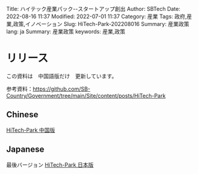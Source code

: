 Title: ハイテック産業パック--スタートアップ創出
Author: SBTech
Date: 2022-08-16 11:37
Modified: 2022-07-01 11:37
Category: 産業
Tags: 政府,産業,政策,イノベーション
Slug: HiTech-Park-202208016
Summary: 産業政策
lang: ja
Summary: 産業政策
keywords: 産業,政策


# リリース

この資料は　中国語版だけ　更新しています。  
  
参考資料：<https://github.com/SB-Country/Government/tree/main/Site/content/posts/HiTech-Park>  

  
## Chinese
  
[HiTech-Park 中国版]({attach}HiTech-Park/HiTech-Park_zhs.pptx)

  
## Japanese
  
最後バージョン
[HiTech-Park 日本版]({attach}HiTech-Park/HiTech-Park_Ja.pptx)
  